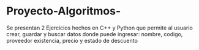 # Proyecto-Algoritmos-
Se presentan 2 Ejercicios hechos en C++ y Python que permite al usuario crear, guardar y buscar datos donde puede ingresar: nombre, codigo, proveedor existencia, precio y estado de descuento 
